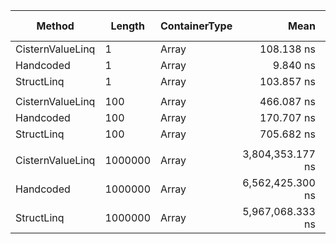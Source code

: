 ﻿|           Method |  Length | ContainerType |             Mean |          Error |         StdDev | Ratio | RatioSD |  Gen 0 | Gen 1 | Gen 2 | Allocated |
|----------------- |-------- |-------------- |-----------------:|---------------:|---------------:|------:|--------:|-------:|------:|------:|----------:|
| CisternValueLinq |       1 |         Array |       108.138 ns |      0.5467 ns |      0.5114 ns | 10.99 |    0.06 |      - |     - |     - |         - |
|        Handcoded |       1 |         Array |         9.840 ns |      0.0445 ns |      0.0394 ns |  1.00 |    0.00 |      - |     - |     - |         - |
|       StructLinq |       1 |         Array |       103.857 ns |      0.2030 ns |      0.1800 ns | 10.55 |    0.05 | 0.0114 |     - |     - |      48 B |
|                  |         |               |                  |                |                |       |         |        |       |       |           |
| CisternValueLinq |     100 |         Array |       466.087 ns |      1.2035 ns |      0.9396 ns |  2.73 |    0.01 |      - |     - |     - |         - |
|        Handcoded |     100 |         Array |       170.707 ns |      1.1115 ns |      1.0397 ns |  1.00 |    0.00 |      - |     - |     - |         - |
|       StructLinq |     100 |         Array |       705.682 ns |      0.4821 ns |      0.4025 ns |  4.13 |    0.02 | 0.0114 |     - |     - |      48 B |
|                  |         |               |                  |                |                |       |         |        |       |       |           |
| CisternValueLinq | 1000000 |         Array | 3,804,353.177 ns |  6,786.8095 ns |  6,348.3858 ns |  0.58 |    0.00 |      - |     - |     - |      12 B |
|        Handcoded | 1000000 |         Array | 6,562,425.300 ns | 29,605.9000 ns | 24,722.2674 ns |  1.00 |    0.00 |      - |     - |     - |       5 B |
|       StructLinq | 1000000 |         Array | 5,967,068.333 ns |    910.8720 ns |    852.0302 ns |  0.91 |    0.00 |      - |     - |     - |      53 B |